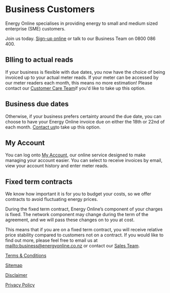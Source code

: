# Business Customers
<p class="intro">Energy Online specialises in providing energy to small and medium sized enterprise (SME) customers.

Join us today. [Sign-up online](http://www.energyonline.co.nz/business/join) or talk to our Business Team on 0800 086 400.</p>


## Blling to actual reads
If your business is flexible with due dates, you now have the choice of being invoiced up to your actual meter reads. If your meter can be accessed by our meter readers each month, this means no more estimation! Please contact our [Customer Care Team](http://www.energyonline.co.nz/Default.aspx?tabid=66)if you'd like to take up this option.

## Business due dates
Otherwise, if your business prefers certainty around the due date, you can choose to have your Energy Online invoice due on either the 18th or 22nd of each month. [Contact us](http://www.energyonline.co.nz/Default.aspx?tabid=66)to take up this option.

## My Account
You can log onto [My Account](http://www.energyonline.co.nz/Default.aspx?tabid=204), our online service designed to make managing your account easier. You can select to receive invoices by email, view your account history and enter meter reads.

## Fixed term contracts
We know how important it is for you to budget your costs, so we offer contracts to avoid fluctuating energy prices.

During the fixed term contract, Energy Online’s component of your charges is fixed. The network component may change during the term of the agreement, and we will pass these changes on to you at cost.

This means that if you are on a fixed term contract, you will receive relative price stability compared to customers not on a contract. If you would like to find out more, please feel free to email us at <mailto:business@energyonline.co.nz> or contact our [Sales Team](http://www.energyonline.co.nz/Default.aspx?tabid=66).




[Terms & Conditions](http://www.energyonline.co.nz/terms)

[Sitemap](http://www.energyonline.co.nz/home/site_map)

[Disclaimer](http://www.energyonline.co.nz/home/site_map/disclaimer)

[Privacy Policy](http://www.energyonline.co.nz/home/site_map/privacy_policy)


